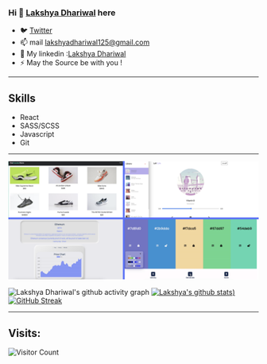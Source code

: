 
### Hi 👋 [Lakshya Dhariwal](https://lakshya-dhariwal.github.io) here
- 🐦 [Twitter](https://twitter.com/Lakshya_OnALoop)
- 📫 mail lakshyadhariwal125@gmail.com
- :speech_balloon: My linkedin :[Lakshya Dhariwal](https://www.linkedin.com/in/lakshya-dhariwal-51a7411b6)
- ⚡ May the Source be with you ! 
---
## Skills
- React
- SASS/SCSS
- Javascript
- Git
---
![img](prj-demo.png)

![Lakshya Dhariwal's github activity graph](https://activity-graph.herokuapp.com/graph?username=lakshya-dhariwal&theme=react-dark)
[![Lakshya's github stats](https://github-readme-stats.vercel.app/api?username=lakshya-dhariwal&theme=react-dark&theme=prussian))](https://github.com/lakshya-dhariwal/github-readme-stats)
[![GitHub Streak](https://github-readme-streak-stats.herokuapp.com/?user=lakshya-dhariwal&theme=prussian)](https://git.io/streak-stats)

---
## Visits:
![Visitor Count](https://profile-counter.glitch.me/lakshya-dhariwal/count.svg)


